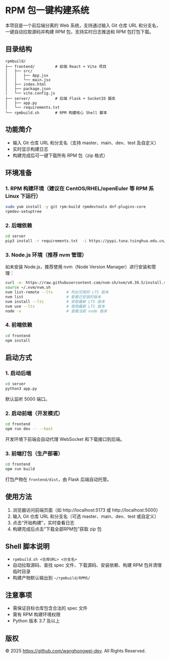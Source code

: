 # RPM 包一键构建系统

本项目是一个前后端分离的 Web 系统，支持通过输入 Git 仓库 URL 和分支名，一键自动拉取源码并构建 RPM 包，支持实时日志推送和 RPM 包打包下载。

## 目录结构

```
rpmbuild/
├── frontend/         # 前端 React + Vite 项目
│   ├── src/
│   │   ├── App.jsx
│   │   └── main.jsx
│   ├── index.html
│   ├── package.json
│   └── vite.config.js
├── server/           # 后端 Flask + SocketIO 服务
│   ├── app.py
│   └── requirements.txt
└── rpmbuild.sh       # RPM 构建核心 Shell 脚本
```

## 功能简介

- 输入 Git 仓库 URL 和分支名（支持 master、main、dev、test 及自定义）
- 实时显示构建日志
- 构建完成后可一键下载所有 RPM 包（zip 格式）

## 环境准备

### 1. RPM 构建环境（建议在 CentOS/RHEL/openEuler 等 RPM 系 Linux 下运行）

```bash
sudo yum install -y git rpm-build rpmdevtools dnf-plugins-core
rpmdev-setuptree
```

### 2. 后端依赖

```bash
cd server
pip3 install -r requirements.txt  -i https://pypi.tuna.tsinghua.edu.cn/simple
```

### 3. Node.js 环境（推荐 nvm 管理）

如未安装 Node.js，推荐使用 nvm（Node Version Manager）进行安装和管理：

```bash
curl -o- https://raw.githubusercontent.com/nvm-sh/nvm/v0.39.5/install.sh | bash
source ~/.nvm/nvm.sh
nvm list-remote --lts      # 列出可用的 LTS 版本
nvm list                   # 查看已安装的版本
nvm install --lts          # 安装最新 LTS 版本
nvm use --lts              # 使用最新 LTS 版本
node -v                    # 查看当前 node 版本
```

### 4. 前端依赖

```bash
cd frontend
npm install
```

## 启动方式

### 1. 启动后端

```bash
cd server
python3 app.py
```
默认监听 5000 端口。

### 2. 启动前端（开发模式）

```bash
cd frontend
npm run dev -- --host
```
开发环境下前端会自动代理 WebSocket 和下载接口到后端。

### 3. 前端打包（生产部署）

```bash
cd frontend
npm run build
```
打包产物在 `frontend/dist`，由 Flask 后端自动托管。

## 使用方法

1. 浏览器访问前端页面（如 http://localhost:5173 或 http://localhost:5000）
2. 输入 Git 仓库 URL 和分支名（可选 master、main、dev、test 或自定义）
3. 点击“开始构建”，实时查看日志
4. 构建完成后点击“下载全部RPM包”获取 zip 包

## Shell 脚本说明

- `rpmbuild.sh <仓库URL> <分支名>`
- 自动拉取源码、查找 spec 文件、下载源码、安装依赖、构建 RPM 包并清理临时目录
- 构建产物默认输出到 `~/rpmbuild/RPMS/`

## 注意事项

- 需保证目标仓库包含合法的 spec 文件
- 需有 RPM 构建环境权限
- Python 版本 3.7 及以上

## 版权

&copy; 2025 https://github.com/wanghongwei-dev. All Rights Reserved. 
